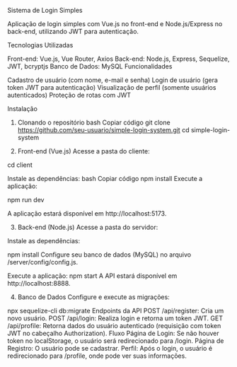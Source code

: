 Sistema de Login Simples

Aplicação de login simples com Vue.js no front-end e Node.js/Express no back-end, utilizando JWT para autenticação.

Tecnologias Utilizadas

Front-end: Vue.js, Vue Router, Axios
Back-end: Node.js, Express, Sequelize, JWT, bcryptjs
Banco de Dados: MySQL
Funcionalidades

Cadastro de usuário (com nome, e-mail e senha)
Login de usuário (gera token JWT para autenticação)
Visualização de perfil (somente usuários autenticados)
Proteção de rotas com JWT

Instalação

1. Clonando o repositório
bash
Copiar código
git clone https://github.com/seu-usuario/simple-login-system.git
cd simple-login-system

2. Front-end (Vue.js)
Acesse a pasta do cliente:

cd client

Instale as dependências:
bash
Copiar código
npm install
Execute a aplicação:


npm run dev

A aplicação estará disponível em http://localhost:5173.

3. Back-end (Node.js)
Acesse a pasta do servidor:

Instale as dependências:

npm install
Configure seu banco de dados (MySQL) no arquivo /server/config/config.js.

Execute a aplicação:
npm start
A API estará disponível em http://localhost:8888.

4. Banco de Dados
Configure e execute as migrações:

npx sequelize-cli db:migrate
Endpoints da API
POST /api/register: Cria um novo usuário.
POST /api/login: Realiza login e retorna um token JWT.
GET /api/profile: Retorna dados do usuário autenticado (requisição com token JWT no cabeçalho Authorization).
Fluxo
Página de Login: Se não houver token no localStorage, o usuário será redirecionado para /login.
Página de Registro: O usuário pode se cadastrar.
Perfil: Após o login, o usuário é redirecionado para /profile, onde pode ver suas informações.
